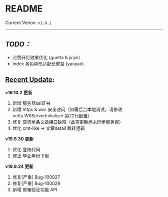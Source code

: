 README
======
Current Verion: `v1.0.1`
******
## *TODO：* ##
- 点赞开灯效果优化 (guetta & jinjin)
- index 黄色异形适配长整型 (yaoyao)

## [Recent Update](./updateLog.md): ##
**v19.10.2 更新**
1. 新增 服务器ssl证书
2. 新增 https & wss 安全访问（如需后台本地调试，请修改 netty.WSServerInitializer 第22行配置）
3. 修复 查询单条文章接口缺陷（此项更新尚未同步服务器）
4. 优化 cmt-like -> 文章detail 跳转逻辑

**v19.9.30 更新**
1. 优化 登陆代码
2. 修正 毕业年份下限

**v19.9.24 更新**
1. 修复[严重] Bug-100027
2. 修复[严重] Bug-100029
3. 新增 邮箱验证功能 API
